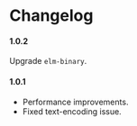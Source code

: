 # Changelog


#### 1.0.2

Upgrade `elm-binary`.


#### 1.0.1

- Performance improvements.
- Fixed text-encoding issue.
